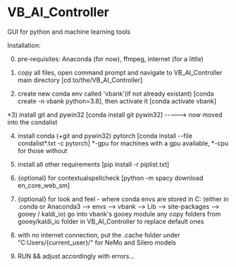 # VB_AI_Controller
 GUI for python and machine learning tools

Installation: 

0) pre-requisites: Anaconda (for now), ffmpeg, internet (for a little)

1) copy all files, open command prompt and navigate to VB_AI_Controller main directory [cd to/the/VB_AI_Controller]

2) create new conda env called 'vbank'(if not already existant) [conda create -n vbank python=3.8], then activate it [conda activate vbank]

*3) install git and pywin32 [conda install git pywin32] -----> now moved into the condalist

4) install conda (+git and pywin32) pytorch [conda install --file condalist*.txt -c pytorch]  *-gpu for machines with a gpu available, *-cpu for those without

5) install all other requirements [pip install -r piplist.txt]

6) {optional} for contextualspellcheck [python -m spacy download en_core_web_sm]

7) {optional} for look and feel - where conda envs are stored in C: (either in .conda or Anaconda3 --> envs --> vbank --> Lib --> site-packages --> gooey / kaldi_io) go into vbank's gooey module any copy folders from gooey/kaldi_io folder in VB_AI_Controller to replace default ones

8) with no internet connection, put the .cache folder under "C:Users/{current_user}/" for NeMo and Silero models

9) RUN && adjust accordingly with errors...